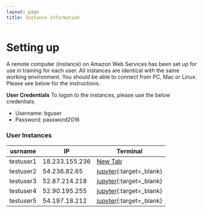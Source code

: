 ```yaml
---
layout: page
title: Instance Information
---
```


# Setting up

A remote computer (instance) on Amazon Web Services has been set up for use in training for each user. All instances are identical with the same working environment. You should be able to connect from PC, Mac or Linux. Please see below for the instructions.

**User Credentials**
To logon to the instances, please use the below credentials. 

- Username: bguser
- Password: password2016

### User Instances

| usrname   | IP             | Terminal            |
|-----------|----------------|-------------------------------------------------------|
| testuser1 | 18.233.155.236 | <a href="http://54.236.82.65:8888" target="_blank">New Tab</a> |
| testuser2 | 54.236.82.65   | [jupyter](http://54.236.82.65:8888){:target=_blank}   |
| testuser3 | 52.87.214.218  | [jupyter](http://52.87.214.218:8888){:target=_blank}  |
| testuser4 | 52.90.195.255  | [jupyter](http://52.90.195.255:8888){:target=_blank}  |
| testuser5 | 54.197.18.212  | [jupyter](http://54.197.18.212:8888){:target=_blank}  |

